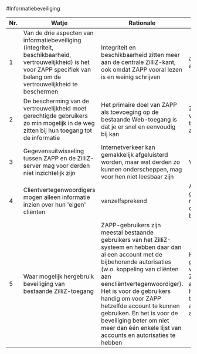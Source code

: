 #Informatiebeveiliging

Nr. | Watje | Rationale | Hoetje | Opmerkingen
--- | ----- | --------- | ------ | ----------
1 | Van de drie aspecten van informatiebeveiliging (integriteit, beschikbaarheid, vertrouwelijkheid) is het voor ZAPP specifiek van belang om de vertrouwelijkheid te beschermen | Integriteit en beschikbaarheid zitten meer aan de centrale ZilliZ-kant, ook omdat ZAPP vooral lezen is en weinig schrijven | authenticatie, autorisatie, vercijfering
2 | De bescherming van de vertrouwelijkheid moet gerechtigde gebruikers zo min mogelijk in de weg zitten bij hun toegang tot de informatie | Het primaire doel van ZAPP als toevoeging op de bestaande Web-toegang is dat je er snel en eenvoudig bij kan | Zoveel mogelijk vermijden van tekstinvoer voor authenticatie
3 | Gegevensuitwisseling tussen ZAPP en de ZilliZ-server mag voor derden niet inzichtelijk zijn | Internetverkeer kan gemakkelijk afgeluisterd worden, maar wat derden zo kunnen onderscheppen, mag voor hen niet leesbaar zijn | Vercijfering met HTTPS
4 | Clientvertegenwoordigers mogen alleen informatie inzien over hun 'eigen' cliënten | vanzelfsprekend | Authenticatie als ZilliZ-gebruiker, autorisatie met koppeling cliënt-cliëntvertegenwoordiger binnen ZilliZ
5 | Waar mogelijk hergebruik beveiliging van bestaande ZilliZ-toegang | ZAPP-gebruikers zijn meestal bestaande gebruikers van het ZilliZ-systeem en hebben daar dan al een account met de bijbehorende autorisaties (w.o. koppeling van cliënten aan eencliëntvertegenwoordiger). Het is voor de gebruikers handig om voor ZAPP hetzelfde account te kunnen gebruiken. En het is voor de beveiliging beter om niet meer dan één enkele lijst van accounts en autorisaties te hebben | Huidig systeem van gebruikersnamen en wachtwoorden <br> ZAPP-account = ZilliZ-account <br> Huidig systeem van toekennen van autorisaties aan accounts
